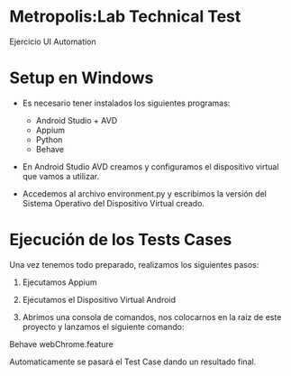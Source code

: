 # Metropolis:Lab Technical Test

Ejercicio UI Automation

# Setup en Windows

- Es necesario tener instalados los siguientes programas:
    - Android Studio + AVD
    - Appium
    - Python
    - Behave

- En Android Studio AVD creamos y configuramos el dispositivo virtual que vamos a utilizar.

- Accedemos al archivo environment.py y escribimos la versión del Sistema Operativo del Dispositivo Virtual creado.


# Ejecución de los Tests Cases

Una vez tenemos todo preparado, realizamos los siguientes pasos:

1. Ejecutamos Appium

2. Ejecutamos el Dispositivo Virtual Android

3. Abrimos una consola de comandos, nos colocarnos en la raiz de este proyecto y lanzamos el siguiente comando:

Behave webChrome.feature

Automaticamente se pasará el Test Case dando un resultado final.
